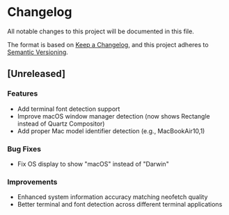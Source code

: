 # Changelog

All notable changes to this project will be documented in this file.

The format is based on [Keep a Changelog](https://keepachangelog.com/en/1.0.0/),
and this project adheres to [Semantic Versioning](https://semver.org/spec/v2.0.0.html).

## [Unreleased]

### Features
- Add terminal font detection support
- Improve macOS window manager detection (now shows Rectangle instead of Quartz Compositor)
- Add proper Mac model identifier detection (e.g., MacBookAir10,1)

### Bug Fixes  
- Fix OS display to show "macOS" instead of "Darwin"

### Improvements
- Enhanced system information accuracy matching neofetch quality
- Better terminal and font detection across different terminal applications